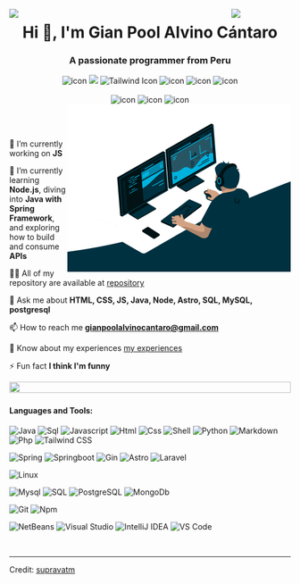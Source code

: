 
<img align="left" src="https://user-images.githubusercontent.com/65187002/144930161-2f783401-8d27-4fdf-a2f7-cc0ba32f1f1f.gif" width="21%" style="display:inline;"><img align="right" src="https://user-images.githubusercontent.com/65187002/144930161-2f783401-8d27-4fdf-a2f7-cc0ba32f1f1f.gif" width="21%" style="display:inline;">

<h1 align="center">Hi 👋, I'm Gian Pool Alvino Cántaro</h1>
<h3 align="center">A passionate programmer from Peru</h3>


<p align="center"> 

<div align="center">
  <img src="https://techstack-generator.vercel.app/java-icon.svg" alt="icon" width="50" height="50" />
  <img src="https://cdn.jsdelivr.net/gh/devicons/devicon@latest/icons/astro/astro-original.svg" />
          
  <img src="https://techstack-generator.vercel.app/tailwind-icon.svg" alt="Tailwind Icon" width="50" height="50" />
  <img src="https://techstack-generator.vercel.app/python-icon.svg" alt="icon" width="50" height="50" />
  <img src="https://techstack-generator.vercel.app/js-icon.svg" alt="icon"width="50" height="50" />
 <img src="https://techstack-generator.vercel.app/mysql-icon.svg" alt="icon" width="50" height="50" />
</div>

<br>

<div align="center">
  <img src="https://techstack-generator.vercel.app/github-icon.svg" alt="icon" width="50" height="50" />
  <img src="https://techstack-generator.vercel.app/prettier-icon.svg" alt="icon" width="50" height="50" />
  <img src="https://techstack-generator.vercel.app/restapi-icon.svg" alt="icon" width="50" height="50" />
</div>

<img align="right" alt="Coding" width="400" src="https://github.com/supravatm/supravatm/blob/main/src/code.gif">

<br><br>

🔭 I’m currently working on **JS**

🌱 I’m currently learning **Node.js**, diving into **Java with Spring Framework**, and exploring how to build and consume **APIs**

👨‍💻 All of my repository are available at [repository](https://github.com/GianPool7?tab=repositories)

💬 Ask me about **HTML, CSS, JS, Java, Node, Astro, SQL, MySQL, postgresql**

📫 How to reach me **gianpoolalvinocantaro@gmail.com**

📄 Know about my experiences [my experiences](https://gianpool7.github.io/)

⚡ Fun fact **I think I'm funny**


<img src="https://i.imgur.com/dBaSKWF.gif" height="20" width="100%">

#### Languages and Tools:


![Java](http://img.shields.io/badge/-Java-e8892f?style=flat-square&logo=java&logoColor=white)
![Sql](http://img.shields.io/badge/-Sql-00758f?style=flat-square&logo=Mysql&logoColor=white)
![Javascript](http://img.shields.io/badge/-Javascript-fcd400?style=flat-square&logo=javascript&logoColor=black)
![Html](http://img.shields.io/badge/-Html-e24c27?style=flat-square&logo=html5&logoColor=white)
![Css](http://img.shields.io/badge/-Css-2a65f1?style=flat-square&logo=css3&logoColor=white)
![Shell](http://img.shields.io/badge/-Shell-c9c9c9?style=flat-square&logo=gnu-bash&logoColor=black)
![Python](http://img.shields.io/badge/-Python-346e9e?style=flat-square&logo=python&logoColor=white)
![Markdown](http://img.shields.io/badge/-Markdown-white?style=flat-square&logo=markdown&logoColor=black)
![Php](http://img.shields.io/badge/-Php-767bb3?style=flat-square&logo=php&logoColor=white)
![Tailwind CSS](https://img.shields.io/badge/Tailwind%20CSS-38B2AC?style=flat-square&logo=tailwindcss&logoColor=white)

![Spring](http://img.shields.io/badge/-Spring-6db33f?style=flat-square&logo=spring&logoColor=white)
![Springboot](http://img.shields.io/badge/-Springboot-629e3a?style=flat-square&logo=springboot&logoColor=white)
![Gin](http://img.shields.io/badge/-Gin-3190d1?style=flat-square&logo=go&logoColor=white)
![Astro](https://img.shields.io/badge/Astro-000000?style=flat&logo=astro&logoColor=white)
![Laravel](https://img.shields.io/badge/Laravel-FF2D20?style=flat&logo=laravel&logoColor=white)


![Linux](http://img.shields.io/badge/-Linux-fad134?style=flat-square&logo=linux&logoColor=black)

![Mysql](http://img.shields.io/badge/-Mysql-white?style=flat-square&logo=mysql)
![SQL](https://img.shields.io/badge/-SQL-000000?style=flat-square&logo=postgresql&logoColor=white)
![PostgreSQL](http://img.shields.io/badge/-PostgreSQL-white?style=flat-square&logo=postgresql)
![MongoDb](http://img.shields.io/badge/-MongoDb-white?style=flat-square&logo=mongodb)

![Git](http://img.shields.io/badge/-Git-white?style=flat-square&logo=git)
![Npm](http://img.shields.io/badge/-Npm-white?style=flat-square&logo=npm&logoColor=white)

![NetBeans](http://img.shields.io/badge/-NetBeans-1B6AC6?style=flat-square&logo=apache-netbeans&logoColor=white)
![Visual Studio](http://img.shields.io/badge/-Visual_Studio-5C2D91?style=flat-square&logo=visual-studio&logoColor=white)
![IntelliJ IDEA](http://img.shields.io/badge/-IntelliJ%20IDEA-black?style=flat-square&logo=intellijidea&logoColor=white)
![VS Code](http://img.shields.io/badge/-VS%20Code-black?style=flat-square&logo=visualstudiocode&logoColor=3aa7f2)

<br/>

------
Credit: [supravatm](https://github.com/supravatm)

